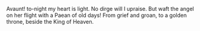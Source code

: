 Avaunt! to-night my heart is light. No dirge will I upraise. But waft the angel on her flight with a Paean of old days! From grief and groan, to a golden throne, beside the King of Heaven.
